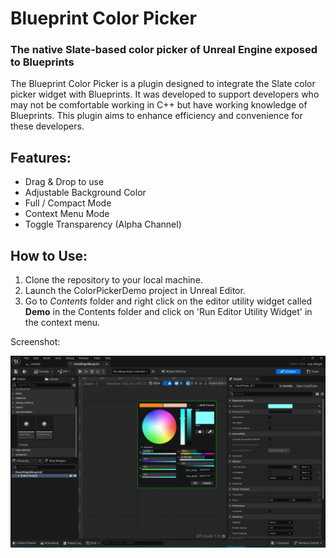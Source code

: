 # Blueprint Color Picker
### The native Slate-based color picker of Unreal Engine exposed to Blueprints

The Blueprint Color Picker is a plugin designed to integrate the Slate color picker widget with Blueprints. It was developed to support developers who may not be comfortable working in C++ but have working knowledge of Blueprints. This plugin aims to enhance efficiency and convenience for these developers.

## Features:
 - Drag & Drop to use
 - Adjustable Background Color
 - Full / Compact Mode
 - Context Menu Mode
 - Toggle Transparency (Alpha Channel)

## How to Use:
1. Clone the repository to your local machine.
2. Launch the ColorPickerDemo project in Unreal Editor.
3. Go to *Contents* folder and right click on the editor utility widget called **Demo** in the Contents folder and click on 'Run Editor Utility Widget' in the context menu.


Screenshot:

![image](https://github.com/rohan-singh1/BlueprintColorPicker/blob/2973a337c93420c9e2be3727e0a55288bfb9e5f0/Packaged/Screenshot.png)
